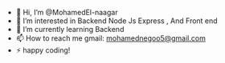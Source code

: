 - 👋 Hi, I’m @MohamedEl-naagar
- 👀 I’m interested in Backend Node Js Express , And Front end
- 🌱 I’m currently learning Backend
- 📫 How to reach me gmail: mohamednegoo5@gmail.com
- ⚡ happy coding!

<!---
MohamedEl-naagar/MohamedEl-naagar is a ✨ special ✨ repository because its `README.md` (this file) appears on your GitHub profile.
You can click the Preview link to take a look at your changes.
--->
